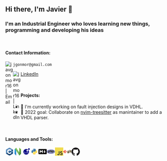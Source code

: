 
## Hi there, I'm Javier 👋

### I'm an Industrial Engineer who loves learning new things, programming and developing his ideas

<br />

#### Contact Information:

<img align="left" alt="javgonmor16 | Email" width="24px" src="https://cdn.jsdelivr.net/npm/simple-icons@v5.24.0/icons/gmail.svg" /> `jgonmor@gmail.com`

[<img align="left" alt="javgonmor16 | LinkedIn" width="24px" src="https://cdn.jsdelivr.net/npm/simple-icons@v5.24.0/icons/linkedin.svg" />][LinkedIn] [LinkedIn]

<br />

#### Projects:
- 🔭 I'm currently working on fault injection designs in VDHL.
- 🥅 2022 goal: Collaborate on [nvim-treesitter] as manintainer to add a VHDL parser.

<br />

#### Languages and Tools:
<img align="left" alt="C++" width="26px" src="https://raw.githubusercontent.com/github/explore/180320cffc25f4ed1bbdfd33d4db3a66eeeeb358/topics/cpp/cpp.png" />
<img align="left" alt="Neovim" width="26px" src="https://raw.githubusercontent.com/github/explore/26674e638508ac4a4e113ee32d6755ebfa000569/topics/neovim/neovim.png" />
<img align="left" alt="Lua" width="26px" src="https://raw.githubusercontent.com/github/explore/80688e429a7d4ef2fca1e82350fe8e3517d3494d/topics/lua/lua.png" />
<img align="left" alt="Python" width="26px" src="https://raw.githubusercontent.com/github/explore/80688e429a7d4ef2fca1e82350fe8e3517d3494d/topics/python/python.png" />
<img align="left" alt="Markdown" width="26px" src="https://raw.githubusercontent.com/github/explore/80688e429a7d4ef2fca1e82350fe8e3517d3494d/topics/markdown/markdown.png" />
<img align="left" alt="php" width="26px" src="https://raw.githubusercontent.com/github/explore/ccc16358ac4530c6a69b1b80c7223cd2744dea83/topics/php/php.png" />
<img align="left" alt="js" width="26px" src="https://raw.githubusercontent.com/github/explore/80688e429a7d4ef2fca1e82350fe8e3517d3494d/topics/javascript/javascript.png" />
<img align="left" alt="Git" width="26px" src="https://raw.githubusercontent.com/github/explore/80688e429a7d4ef2fca1e82350fe8e3517d3494d/topics/git/git.png" />
<img align="left" alt="GitHub" width="26px" src="https://raw.githubusercontent.com/github/explore/78df643247d429f6cc873026c0622819ad797942/topics/github/github.png" />

<br />
<br />

[LinkedIn]: https://linkedin.com/in/jgonmor16
[nvim-treesitter]: https://github.com/nvim-treesitter/nvim-treesitter


